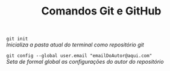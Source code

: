 <h1 style="text-align: center;">Comandos Git e GitHub</h1>
<br>

```git init```  
*_Inicializa a pasta atual do terminal como repositório git_*  

```git config --global user.email "emailDoAutor@aqui.com"```  
*_Seta de formal global as configurações do autor do repositório_*  